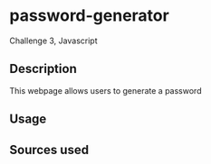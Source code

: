 # password-generator
Challenge 3, Javascript


## Description
This webpage allows users to generate a password  


## Usage 


## Sources used 



